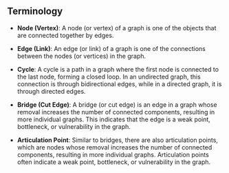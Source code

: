 ## Terminology

- **Node (Vertex)**: A node (or vertex) of a graph is one of the objects that are connected together by edges.

- **Edge (Link)**: An edge (or link) of a graph is one of the connections between the nodes (or vertices) in the graph.

- **Cycle**: A cycle is a path in a graph where the first node is connected to the last node, forming a closed loop. In an undirected graph, this connection is through bidirectional edges, while in a directed graph, it is through directed edges.

- **Bridge (Cut Edge)**: A bridge (or cut edge) is an edge in a graph whose removal increases the number of connected components, resulting in more individual graphs. This indicates that the edge is a weak point, bottleneck, or vulnerability in the graph.

- **Articulation Point**: Similar to bridges, there are also articulation points, which are nodes whose removal increases the number of connected components, resulting in more individual graphs. Articulation points often indicate a weak point, bottleneck, or vulnerability in the graph.

